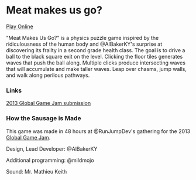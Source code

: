 # Meat makes us go?

[Play Online](http://)

"Meat Makes Us Go?" is a physics puzzle game inspired by the ridiculousness of the human body and @AlBakerKY's surprise at discovering its frailty in a second grade health class. The goal is to drive a ball to the black square exit on the level. Clicking the floor tiles generates waves that push the ball along. Multiple clicks produce intersecting waves that will accumulate and make taller waves. Leap over chasms, jump walls, and walk along perilous pathways.

### Links

[2013 Global Game Jam submission](http://globalgamejam.org/2013/meat-makes-us-go)

### How the Sausage is Made

This game was made in 48 hours at @RunJumpDev's gathering for the 2013 [Global Game Jam](http://globalgamejam.org).

Design, Lead Developer: @AlBakerKY

Additional programming: @mildmojo

Sound: Mr. Mathieu Keith